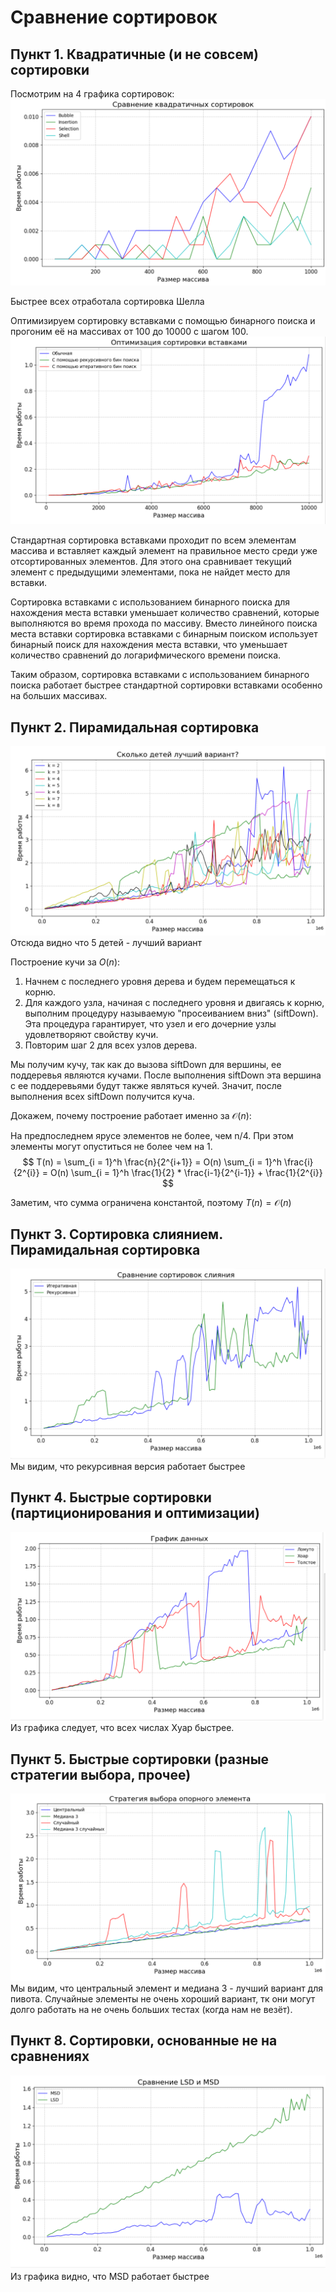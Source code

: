 # Cравнение сортировок
## Пункт 1. Квадратичные (и не совсем) сортировки
Посмотрим на 4 графика сортировок:
![image](Pictures/square_sorts.png)

Быстрее всех отработала сортировка Шелла

Оптимизируем сортировку вставками с помощью бинарного поиска и прогоним её на массивах от 100 до 10000 с шагом 100. 
![image](Pictures/optimized_insertion_sort.png)

Стандартная сортировка вставками проходит по всем элементам массива и вставляет каждый элемент на правильное место среди уже отсортированных элементов. Для этого она сравнивает текущий элемент с предыдущими элементами, пока не найдет место для вставки.

Сортировка вставками с использованием бинарного поиска для нахождения места вставки уменьшает количество сравнений, которые выполняются во время прохода по массиву. Вместо линейного поиска места вставки сортировка вставками с бинарным поиском использует бинарный поиск для нахождения места вставки, что уменьшает количество сравнений до логарифмического времени поиска.

Таким образом, сортировка вставками с использованием бинарного поиска работает быстрее стандартной сортировки вставками особенно на больших массивах.

## Пункт 2. Пирамидальная сортировка
![image](Pictures/heap_sort.png)
Отсюда видно что 5 детей - лучший вариант 


Построение кучи за $O(n)$:

1) Начнем с последнего уровня дерева и будем перемещаться к корню.
2) Для каждого узла, начиная с последнего уровня и двигаясь к корню, выполним процедуру называемую "просеиванием вниз" (siftDown). Эта процедура гарантирует, что узел и его дочерние узлы удовлетворяют свойству кучи.
3) Повторим шаг 2 для всех узлов дерева. 

Мы получим кучу, так как до вызова siftDown для вершины, ее поддеревья являются кучами. После выполнения siftDown эта вершина с ее поддеревьями будут также являться кучей. Значит, после выполнения всех siftDown получится куча.

Докажем, почему построение работает именно за $\mathcal{O}(n)$: 

На предпоследнем ярусе элементов не более, чем n/4. При этом элементы могут опуститься не более чем на 1.
$$
T(n) = \sum_{i = 1}^h \frac{n}{2^{i+1}} = O(n) \sum_{i = 1}^h \frac{i}{2^{i}} = O(n) \sum_{i = 1}^h \frac{1}{2} * \frac{i-1}{2^{i-1}} + \frac{1}{2^{i}}
$$

Заметим, что сумма ограничена константой, поэтому $T(n) = \mathcal{O}(n)$

## Пункт 3. Сортировка слиянием. Пирамидальная сортировка
![image](Pictures/merge_sorts.png)
Мы видим, что рекурсивная версия работает быстрее

## Пункт 4. Быстрые сортировки (партиционирования и оптимизации)
![image](Pictures/Hoar_lomuto_thick.png)
Из графика следует, что всех числах Хуар быстрее.

## Пункт 5. Быстрые сортировки (разные стратегии выбора, прочее)
![image](Pictures/best_pivot.png)
Мы видим, что центральный элемент и медиана 3 - лучший вариант для пивота. Случайные элементы не очень хороший вариант, тк они могут долго работать на не очень больших тестах (когда нам не везёт).

## Пункт 8. Сортировки, основанные не на сравнениях
![image](Pictures/lsd_msd.png)
Из графика видно, что MSD работает быстрее

